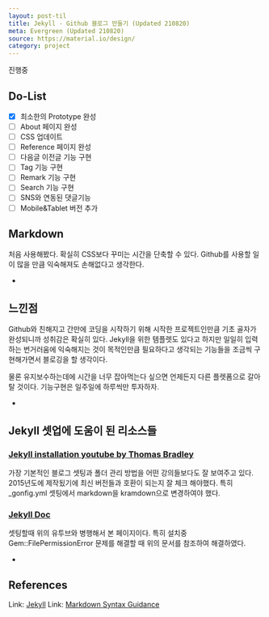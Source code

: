 ```yaml
---
layout: post-til
title: Jekyll - Github 블로그 만들기 (Updated 210820)
meta: Evergreen (Updated 210820)
source: https://material.io/design/
category: project
---
```


진행중
## Do-List
- [x] 최소한의 Prototype 완성
- [ ] About 페이지 완성
- [ ] CSS 업데이트
- [ ] Reference 페이지 완성
- [ ] 다음글 이전글 기능 구현
- [ ] Tag 기능 구현
- [ ] Remark 기능 구현
- [ ] Search 기능 구현
- [ ] SNS와 연동된 댓글기능
- [ ] Mobile&Tablet 버전 추가

## Markdown
처음 사용해봤다. 확실히 CSS보다 꾸미는 시간을 단축할 수 있다. Github를 사용할 일이 많을 만큼 익숙해져도 손해없다고 생각한다.

-
## 느낀점
Github와 친해지고 간만에 코딩을 시작하기 위해 시작한 프로젝트인만큼 기초 골자가 완성되니까 성취감은 확실히 있다. Jekyll을 위한 템플렛도 있다고 하지만 일일히 입력하는 번거러움에 익숙해지는 것이 목적인만큼 필요하다고 생각되는 기능들을 조금씩 구현해가면서 블로깅을 할 생각이다.

물론 유지보수하는데에 시간을 너무 잡아먹는다 싶으면 언제든지 다른 플렛폼으로 갈아탈 것이다. 기능구현은 일주일에 하루씩만 투자하자.

-
## Jekyll 셋업에 도움이 된 리소스들
### [Jekyll installation youtube by Thomas Bradley](https://www.youtube.com/watch?v=oiNVQ9Zjy4o&list=PLWjCJDeWfDdfVEcLGAfdJn_HXyM4Y7_k-)
가장 기본적인 블로그 셋팅과 폴더 관리 방법을 어떤 강의들보다도 잘 보여주고 있다. 2015년도에 제작됬기에 최신 버전들과 호환이 되는지 잘 체크 해야했다. 특히 _gonfig.yml 셋팅에서 markdown을 kramdown으로 변경하여야 했다.

### [Jekyll Doc](https://jekyllrb-ko.github.io/docs/installation/macos/)
셋팅할때 위의 유투브와 병행해서 본 페이지이다. 특히 설치중 Gem::FilePermissionError 문제를 해결할 때 위의 문서를 참조하여 해결하였다.

-
## References
Link: [Jekyll](https://jekyllrb.com/docs/)
Link: [Markdown Syntax Guidance](https://guides.github.com/features/mastering-markdown/)

